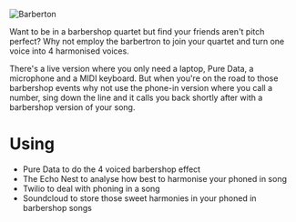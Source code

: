![Barberton](http://palmnet.me.uk/images/barbertron/logo-500px.png)

Want to be in a barbershop quartet but find your friends aren't pitch perfect?
Why not employ the barbertron to join your quartet and turn one voice into 4 harmonised voices.

There's a live version where you only need a laptop, Pure Data, a microphone and a MIDI keyboard. But when you're on the road to those barbershop events why not use the phone-in version where you call a number, sing down the line and it calls you back shortly after with a barbershop version of your song.

# Using
- Pure Data to do the 4 voiced barbershop effect
- The Echo Nest to analyse how best to harmonise your phoned in song
- Twilio to deal with phoning in a song
- Soundcloud to store those sweet harmonies in your phoned in barbershop songs